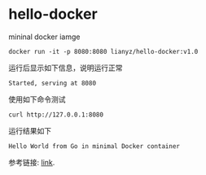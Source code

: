 # hello-docker
mininal docker iamge

```
docker run -it -p 8080:8080 lianyz/hello-docker:v1.0
```

运行后显示如下信息，说明运行正常
```
Started, serving at 8080
```

使用如下命令测试
```
curl http://127.0.0.1:8080
```

运行结果如下
```
Hello World from Go in minimal Docker container
```


参考链接: [link](https://segmentfault.com/a/1190000000628247).
